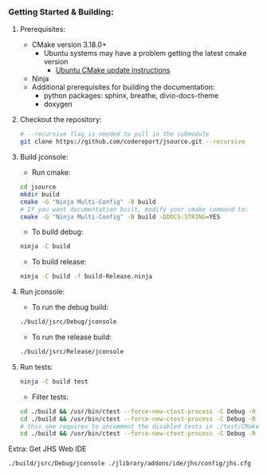 ### Getting Started & Building:
1. Prerequisites:
   * CMake version 3.18.0+
     * Ubuntu systems may have a problem getting the latest cmake version
       * [Ubuntu CMake update instructions](https://apt.kitware.com/)
   * Ninja
   * Additional prerequisites for building the documentation:
     * python packages: sphinx, breathe, divio-docs-theme
     * doxygen
2. Checkout the repository:
    ```sh
    # --recursive flag is needed to pull in the submodule
    git clone https://github.com/codereport/jsource.git --recursive
    ```
3. Build jconsole:
   * Run cmake:
    ```sh
    cd jsource
    mkdir build
    cmake -G "Ninja Multi-Config" -B build
    # If you want documentation built, modify your cmake command to:
    cmake -G "Ninja Multi-Config" -B build -DDOCS:STRING=YES
    ```
   * To build debug:
    ```sh
    ninja -C build
    ```
   * To build release:
    ```sh
    ninja -C build -f build-Release.ninja
    ```
4. Run jconsole:
   * To run the debug build:
    ```sh
    ./build/jsrc/Debug/jconsole
    ```
   * To run the release build:
    ```sh
    ./build/jsrc/Release/jconsole
    ```
5. Run tests:
    ```sh
    ninja -C build test
    ```
   * Filter tests:

    ```sh
   cd ./build && /usr/bin/ctest --force-new-ctest-process -C Debug -R hare_ && cd .. #fast
   cd ./build && /usr/bin/ctest --force-new-ctest-process -C Debug -R tortoise_ && cd .. #slow
   # this one requires to uncomment the disabled tests in ./test/CMakeLists.txt
   cd ./build && /usr/bin/ctest --force-new-ctest-process -C Debug -R disabled_ && cd ..
   ```

Extra: Get JHS Web IDE
```
./build/jsrc/Debug/jconsole ./jlibrary/addons/ide/jhs/config/jhs.cfg
```
